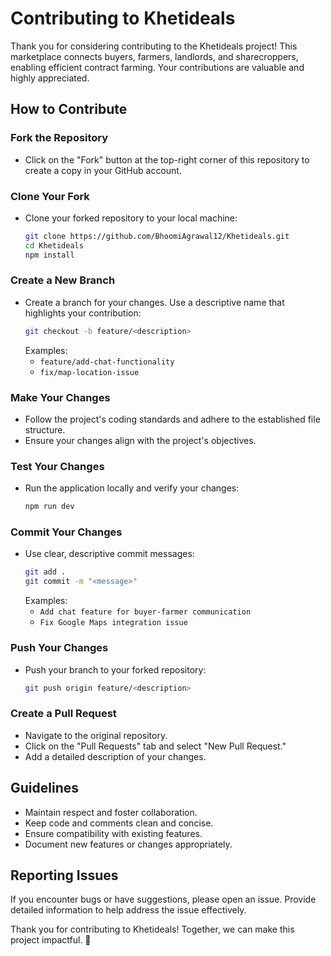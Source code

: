 # Contributing to Khetideals

Thank you for considering contributing to the Khetideals project! This marketplace connects buyers, farmers, landlords, and sharecroppers, enabling efficient contract farming. Your contributions are valuable and highly appreciated.

## How to Contribute

### Fork the Repository

- Click on the "Fork" button at the top-right corner of this repository to create a copy in your GitHub account.

### Clone Your Fork

- Clone your forked repository to your local machine:
  ```bash
  git clone https://github.com/BhoomiAgrawal12/Khetideals.git
  cd Khetideals
  npm install
  ```

### Create a New Branch

- Create a branch for your changes. Use a descriptive name that highlights your contribution:
  ```bash
  git checkout -b feature/<description>
  ```
  Examples:
  - `feature/add-chat-functionality`
  - `fix/map-location-issue`

### Make Your Changes

- Follow the project's coding standards and adhere to the established file structure.
- Ensure your changes align with the project's objectives.

### Test Your Changes

- Run the application locally and verify your changes:
  ```bash
  npm run dev
  ```

### Commit Your Changes

- Use clear, descriptive commit messages:
  ```bash
  git add .
  git commit -m "<message>"
  ```
  Examples:
  - `Add chat feature for buyer-farmer communication`
  - `Fix Google Maps integration issue`

### Push Your Changes

- Push your branch to your forked repository:
  ```bash
  git push origin feature/<description>
  ```

### Create a Pull Request

- Navigate to the original repository.
- Click on the "Pull Requests" tab and select "New Pull Request."
- Add a detailed description of your changes.

## Guidelines

- Maintain respect and foster collaboration.
- Keep code and comments clean and concise.
- Ensure compatibility with existing features.
- Document new features or changes appropriately.

## Reporting Issues

If you encounter bugs or have suggestions, please open an issue. Provide detailed information to help address the issue effectively.

Thank you for contributing to Khetideals! Together, we can make this project impactful. 🌾

